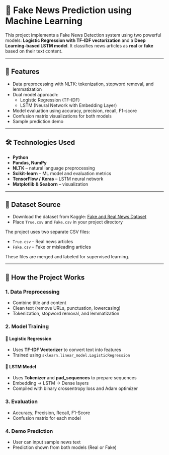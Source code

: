 # 📰 Fake News Prediction using Machine Learning

This project implements a Fake News Detection system using two powerful models: **Logistic Regression with TF-IDF vectorization** and a **Deep Learning-based LSTM model**. It classifies news articles as **real** or **fake** based on their text content.

---

## 📌 Features

- Data preprocessing with NLTK: tokenization, stopword removal, and lemmatization
- Dual model approach:
  - Logistic Regression (TF-IDF)
  - LSTM (Neural Network with Embedding Layer)
- Model evaluation using accuracy, precision, recall, F1-score
- Confusion matrix visualizations for both models
- Sample prediction demo

---

## 🛠️ Technologies Used

- **Python**
- **Pandas, NumPy**
- **NLTK** – natural language preprocessing
- **Scikit-learn** – ML model and evaluation metrics
- **TensorFlow / Keras** – LSTM neural network
- **Matplotlib & Seaborn** – visualization

---

## 📂 Dataset Source
- Download the dataset from Kaggle: [Fake and Real News Dataset](https://www.kaggle.com/clmentbisaillon/fake-and-real-news-dataset)
- Place `True.csv` and `Fake.csv` in your project directory

The project uses two separate CSV files:

- `True.csv` – Real news articles
- `Fake.csv` – Fake or misleading articles

These files are merged and labeled for supervised learning.

---

## 🧪 How the Project Works

### 1. **Data Preprocessing**
- Combine title and content
- Clean text (remove URLs, punctuation, lowercasing)
- Tokenization, stopword removal, and lemmatization

### 2. **Model Training**

#### 🔹 Logistic Regression
- Uses **TF-IDF Vectorizer** to convert text into features
- Trained using `sklearn.linear_model.LogisticRegression`

#### 🔹 LSTM Model
- Uses **Tokenizer** and **pad_sequences** to prepare sequences
- Embedding → LSTM → Dense layers
- Compiled with binary crossentropy loss and Adam optimizer

### 3. **Evaluation**
- Accuracy, Precision, Recall, F1-Score
- Confusion matrix for each model

### 4. **Demo Prediction**
- User can input sample news text
- Prediction shown from both models (Real or Fake)



